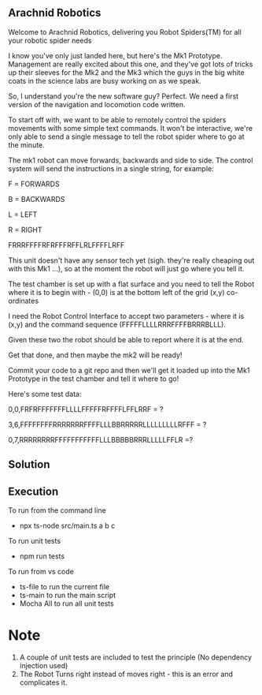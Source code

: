  ## Arachnid Robotics

Welcome to Arachnid Robotics, delivering you Robot Spiders(TM) for all your robotic spider needs

 

I know you've only just landed here, but here's the Mk1 Prototype. Management are really excited about this one, and they've got lots of tricks up their sleeves for the Mk2 and the Mk3 which the guys in the big white coats in the science labs are busy working on as we speak. 

 

So, I understand you're the new software guy? Perfect. We need a first version of the navigation and locomotion code written. 

 

To start off with, we want to be able to remotely control the spiders movements with some simple text commands. It won't be interactive, we're only able to send a single message to tell the robot spider where to go at the minute.

 

The mk1 robot can move forwards, backwards and side to side. The control system will send the instructions in a single string, for example:

 

F = FORWARDS

B = BACKWARDS

L = LEFT

R = RIGHT

 

FRRRFFFFRFRFFFRFFLRLFFFFLRFF

 

This unit doesn't have any sensor tech yet (sigh. they're really cheaping out with this Mk1 ...), so at the moment the robot will just go where you tell it. 

 

The test chamber is set up with a flat surface and you need to tell the Robot where it is to begin with - (0,0) is at the bottom left of the grid (x,y) co-ordinates

 

I need the Robot Control Interface to accept two parameters - where it is (x,y) and the command sequence (FFFFFLLLLRRRFFFFBRRRBLLL). 

 

Given these two the robot should be able to report where it is at the end.

 

Get that done, and then maybe the mk2 will be ready!

 

Commit your code to a git repo and then we'll get it loaded up into the Mk1 Prototype in the test chamber and tell it where to go!

 

Here's some test data: 

 

0,0,FRFRFFFFFFFLLLLFFFFFRFFFFLFFLRRF = ?

3,6,FFFFFFFFRRRRRRRFFFFLLLBBRRRRRLLLLLLLLLRFFF = ?

0,7,RRRRRRRRFFFFFFFFFFFLLLBBBBBRRRLLLLLFFLR =?

 ## Solution

 ## Execution 
 To run from the command line
-  npx ts-node src/main.ts a b c 

To run unit tests
- npm run tests

To run from vs code
* ts-file to run the current file
* ts-main to run the main script
* Mocha All to run all unit tests

# Note 
1. A couple of unit tests are included to test the principle (No dependency injection used)
2. The Robot Turns right instead of moves right - this is an error and complicates it.
 